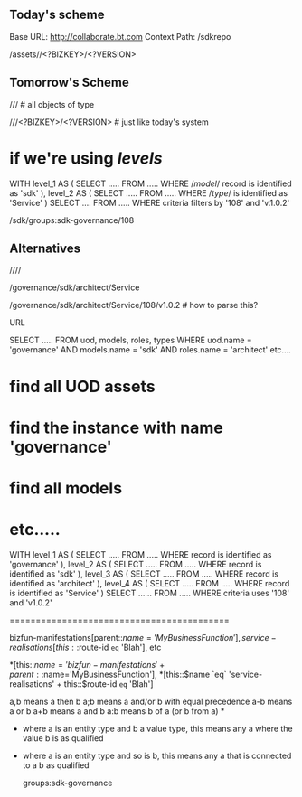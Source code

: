 

## Today's scheme

 Base URL: http://collaborate.bt.com
 Context Path: /sdkrepo

 /assets/<TYPE>/<?BIZKEY>/<?VERSION>

## Tomorrow's Scheme

 /<MODEL>/<TYPE>/	# all objects of type

 /<MODEL>/<TYPE>/<?BIZKEY>/<?VERSION>    # just like today's system

 # if we're using *levels*

WITH level_1 AS (
 SELECT .....
 FROM .....
 WHERE /*model*/ record is identified as 'sdk'
), level_2 AS (
 SELECT .....
 FROM .....
 WHERE /*type*/ is identified as 'Service'
)
SELECT ....
FROM .....
WHERE criteria filters by '108' and 'v.1.0.2'

 /sdk/groups:sdk-governance/108

## Alternatives

 /<UNIVERSE>/<MODEL>/<ROLE>/<TYPE>

 /governance/sdk/architect/Service

  /governance/sdk/architect/Service/108/v1.0.2   # how to parse this?

URL
  
 SELECT .....
 FROM uod, models, roles, types
 WHERE uod.name = 'governance' AND 
       models.name = 'sdk' AND
       roles.name = 'architect'
       etc....

 # find all UOD assets
 # find the instance with name 'governance'
 # find all models
 # etc.....

WITH level_1 AS (
 SELECT .....
 FROM .....
 WHERE record is identified as 'governance'
), level_2 AS (
 SELECT .....
 FROM .....
 WHERE record is identified as 'sdk'
), level_3 AS (
 SELECT .....
 FROM .....
 WHERE record is identified as 'architect'
), level_4 AS (
 SELECT .....
 FROM .....
 WHERE record is identified as 'Service'
)
SELECT ......
FROM .....
WHERE criteria uses '108' and 'v1.0.2'

==========================================

bizfun-manifestations[parent::$name='MyBusinessFunction'],
    service-realisations[this::$route-id `eq` 'Blah'], etc

*[this::$name = 'bizfun-manifestations' + parent::$name='MyBusinessFunction'],
    *[this::$name `eq` 'service-realisations' + this::$route-id `eq` 'Blah']

a,b means a then b
a;b means a and/or b with equal precedence
a-b means a or b
a+b means a and b
a:b means b of a (or b from a) *

* where a is an entity type and b a value type, this means any a where the value b is as qualified 
* where a is an entity type and so is b, this means any a that is connected to a b as qualified

   groups:sdk-governance


